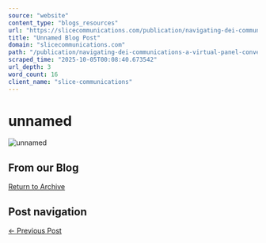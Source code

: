 ```yaml
---
source: "website"
content_type: "blogs_resources"
url: "https://slicecommunications.com/publication/navigating-dei-communications-a-virtual-panel-conversation/unnamed-6"
title: "Unnamed Blog Post"
domain: "slicecommunications.com"
path: "/publication/navigating-dei-communications-a-virtual-panel-conversation/unnamed-6"
scraped_time: "2025-10-05T00:08:40.673542"
url_depth: 3
word_count: 16
client_name: "slice-communications"
---
```


# unnamed

![unnamed](https://slicecommunications.com/wp-content/uploads/2025/03/unnamed.png)

## From our Blog

[Return to Archive](/blog)

## Post navigation

[← Previous Post](https://slicecommunications.com/publication/navigating-dei-communications-a-virtual-panel-conversation)